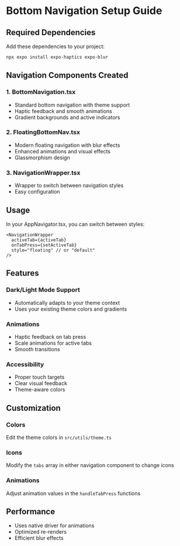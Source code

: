 # Bottom Navigation Setup Guide

## Required Dependencies

Add these dependencies to your project:

```bash
npx expo install expo-haptics expo-blur
```

## Navigation Components Created

### 1. BottomNavigation.tsx
- Standard bottom navigation with theme support
- Haptic feedback and smooth animations
- Gradient backgrounds and active indicators

### 2. FloatingBottomNav.tsx
- Modern floating navigation with blur effects
- Enhanced animations and visual effects
- Glassmorphism design

### 3. NavigationWrapper.tsx
- Wrapper to switch between navigation styles
- Easy configuration

## Usage

In your AppNavigator.tsx, you can switch between styles:

```tsx
<NavigationWrapper 
  activeTab={activeTab} 
  onTabPress={setActiveTab}
  style="floating" // or "default"
/>
```

## Features

### Dark/Light Mode Support
- Automatically adapts to your theme context
- Uses your existing theme colors and gradients

### Animations
- Haptic feedback on tab press
- Scale animations for active tabs
- Smooth transitions

### Accessibility
- Proper touch targets
- Clear visual feedback
- Theme-aware colors

## Customization

### Colors
Edit the theme colors in `src/utils/theme.ts`

### Icons
Modify the `tabs` array in either navigation component to change icons

### Animations
Adjust animation values in the `handleTabPress` functions

## Performance
- Uses native driver for animations
- Optimized re-renders
- Efficient blur effects